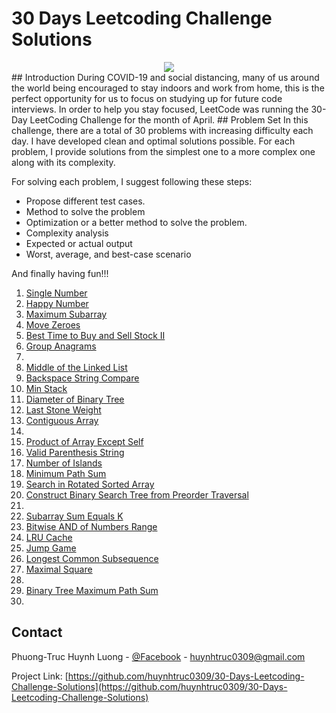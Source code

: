 # 30 Days Leetcoding Challenge Solutions
<div style="text-align:center"><img src="https://github.com/huynhtruc0309/30-Days-Leetcoding-Challenge-Solutions/blob/master/logo.png" /></div>
## Introduction
During COVID-19 and social distancing, many of us around the world being encouraged to stay indoors and work from home, this is the perfect opportunity for us to focus on studying up for future code interviews. In order to help you stay focused, LeetCode was running the 30-Day LeetCoding Challenge for the month of April. 
## Problem Set
In this challenge, there are a total of 30 problems with increasing difficulty each day. I have developed clean and optimal solutions possible. For each problem, I provide solutions from the simplest one to a more complex one along with its complexity. 

For solving each problem, I suggest following these steps:
* Propose different test cases.
* Method to solve the problem
* Optimization or a better method to solve the problem.
* Complexity analysis
* Expected or actual output
* Worst, average, and best-case scenario

And finally having fun!!!

1. [Single Number](https://github.com/huynhtruc0309/30-Days-Leetcoding-Challenge-Solutions/blob/master/Week%201%20April%201st%20to%20April%207th/singleNumber.cpp)
2. [Happy Number](https://github.com/huynhtruc0309/30-Days-Leetcoding-Challenge-Solutions/blob/master/Week%201%20April%201st%20to%20April%207th/happyNumber.cpp) 
3. [Maximum Subarray](https://github.com/huynhtruc0309/30-Days-Leetcoding-Challenge-Solutions/blob/master/Week%201%20April%201st%20to%20April%207th/maximumSubarray.cpp) 
4. [Move Zeroes](https://github.com/huynhtruc0309/30-Days-Leetcoding-Challenge-Solutions/blob/master/Week%201%20April%201st%20to%20April%207th/moveZeroes.cpp)
5. [Best Time to Buy and Sell Stock II](https://github.com/huynhtruc0309/30-Days-Leetcoding-Challenge-Solutions/blob/master/Week%201%20April%201st%20to%20April%207th/bestTimeToBuyAndSellStockII.cpp)  
6. [Group Anagrams](https://github.com/huynhtruc0309/30-Days-Leetcoding-Challenge-Solutions/blob/master/Week%201%20April%201st%20to%20April%207th/groupAnagrams.cpp)
7. []()
8. [Middle of the Linked List]()  
9. [Backspace String Compare]()
10. [Min Stack]()
11. [Diameter of Binary Tree]()  
12. [Last Stone Weight]()  
13. [Contiguous Array]()
14. []()
15. [Product of Array Except Self]()  
16. [Valid Parenthesis String]()  
17. [Number of Islands]()  
18. [Minimum Path Sum]()  
19. [Search in Rotated Sorted Array]()  
20. [Construct Binary Search Tree from Preorder Traversal]()
21. []()
22. [Subarray Sum Equals K]()  
23. [Bitwise AND of Numbers Range]()  
24. [LRU Cache]()  
25. [Jump Game]()  
26. [Longest Common Subsequence]()  
27. [Maximal Square]()
28. []()
29. [Binary Tree Maximum Path Sum]() 
30. []()
## Contact

Phuong-Truc Huynh Luong - [@Facebook](https://www.facebook.com/hlptruc) - huynhtruc0309@gmail.com

Project Link: [https://github.com/huynhtruc0309/30-Days-Leetcoding-Challenge-Solutions](https://github.com/huynhtruc0309/30-Days-Leetcoding-Challenge-Solutions)
